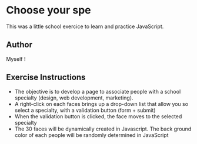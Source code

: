 # Choose your spe

This was a little school exercice to learn and practice JavaScript. 

## Author

Myself ! 

## Exercise Instructions

* The objective is to develop a page to associate people with a school specialty (design, web development, marketing).
* A right-click on each faces brings up a drop-down list that allow you so select a specialty, with a validation button (form + submit)
* When the validation button is clicked, the face moves to the selected specialty
* The 30 faces will be dynamically created in Javascript. The back ground color of each people will be randomly determined in JavaScript

